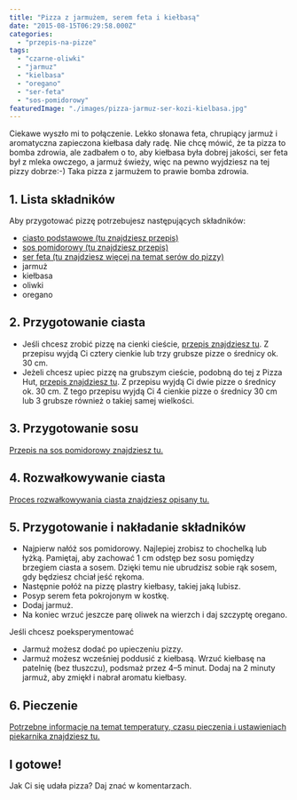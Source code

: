 ```yaml
---
title: "Pizza z jarmużem, serem feta i kiełbasą"
date: "2015-08-15T06:29:58.000Z"
categories: 
  - "przepis-na-pizze"
tags: 
  - "czarne-oliwki"
  - "jarmuz"
  - "kielbasa"
  - "oregano"
  - "ser-feta"
  - "sos-pomidorowy"
featuredImage: "./images/pizza-jarmuz-ser-kozi-kielbasa.jpg"
---
```


Ciekawe wyszło mi to połączenie. Lekko słonawa feta, chrupiący jarmuż i aromatyczna zapieczona kiełbasa dały radę. Nie chcę mówić, że ta pizza to bomba zdrowia, ale zadbałem o to, aby kiełbasa była dobrej jakości, ser feta był z mleka owczego, a jarmuż świeży, więc na pewno wyjdziesz na tej pizzy dobrze:-) Taka pizza z jarmużem to prawie bomba zdrowia.

## 1\. Lista składników

Aby przygotować pizzę potrzebujesz następujących składników:

- <a title="Przepis na ciasto podstawowe" href="/przepis-na-ciasto-na-pizze/">ciasto podstawowe (tu znajdziesz przepis)</a>
- <a title="Przepis na sos pomidorowy" href="/sos-pomidorowy/">sos pomidorowy (tu znajdziesz przepis)</a>
- <a title="Ser do pizzy" href="/jaki-ser-wybrac-do-pizzy/">ser feta (tu znajdziesz więcej na temat serów do pizzy)</a>
- jarmuż
- kiełbasa
- oliwki
- oregano

## 2\. Przygotowanie ciasta

- Jeśli chcesz zrobić pizzę na cienki cieście, <a title="Przepis na ciasto podstawowe" href="/przepis-na-ciasto-na-pizze/">przepis znajdziesz tu</a>. Z przepisu wyjdą Ci cztery cienkie lub trzy grubsze pizze o średnicy ok. 30 cm.
- Jeżeli chcesz upiec pizzę na grubszym cieście, podobną do tej z Pizza Hut, <a title="Przepis na pizzę na grubym cieście" href="/jak-zrobic-ciasto-na-pizze-jak-w-pizza-hut/">przepis znajdziesz tu</a>. Z przepisu wyjdą Ci dwie pizze o średnicy ok. 30 cm. Z tego przepisu wyjdą Ci 4 cienkie pizze o średnicy 30 cm lub 3 grubsze również o takiej samej wielkości.

## 3\. Przygotowanie sosu

<a title="Przepis na sos pomidorowy" href="/sos-pomidorowy/">Przepis na sos pomidorowy znajdziesz tu.</a>

## 4\. Rozwałkowywanie ciasta

<a title="Rozwałkowywanie ciasta" href="/jak-walkowac-ciasto-pizzy/">Proces rozwałkowywania ciasta znajdziesz opisany tu.</a>

## 5\. Przygotowanie i nakładanie składników

- Najpierw nałóż sos pomidorowy. Najlepiej zrobisz to chochelką lub łyżką. Pamiętaj, aby zachować 1 cm odstęp bez sosu pomiędzy brzegiem ciasta a sosem. Dzięki temu nie ubrudzisz sobie rąk sosem, gdy będziesz chciał jeść rękoma.
- Następnie połóż na pizzę plastry kiełbasy, takiej jaką lubisz.
- Posyp serem feta pokrojonym w kostkę.
- Dodaj jarmuż.
- Na koniec wrzuć jeszcze parę oliwek na wierzch i daj szczyptę oregano.

Jeśli chcesz poeksperymentować

- Jarmuż możesz dodać po upieczeniu pizzy.
- Jarmuż możesz wcześniej poddusić z kiełbasą. Wrzuć kiełbasę na patelnię (bez tłuszczu), podsmaż przez 4–5 minut. Dodaj na 2 minuty jarmuż, aby zmiękł i nabrał aromatu kiełbasy.

## 6\. Pieczenie

<a title="Jak ustawić piekarnik do pieczenia pizzy" href="/jak-ustawic-piekarnik-pieczenia-pizzy/">Potrzebne informacje na temat temperatury, czasu pieczenia i ustawieniach piekarnika znajdziesz tu.</a>

## I gotowe!

Jak Ci się udała pizza? Daj znać w komentarzach.
